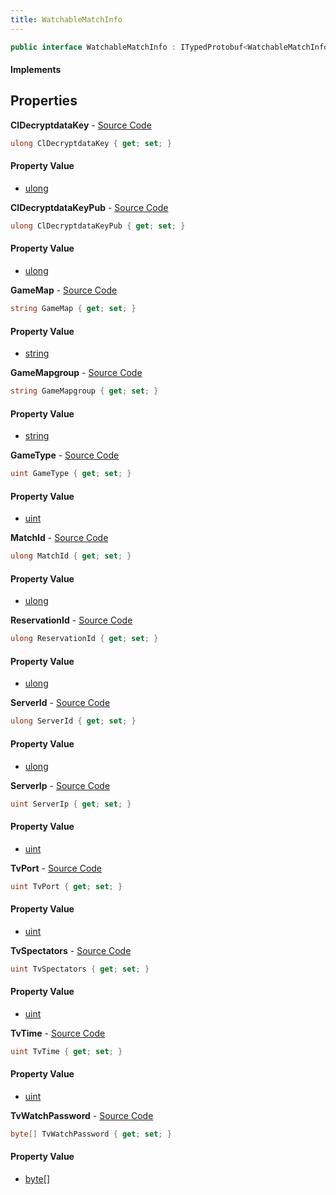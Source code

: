 ```yaml
---
title: WatchableMatchInfo
---
```


```csharp
public interface WatchableMatchInfo : ITypedProtobuf<WatchableMatchInfo>, INativeHandle
```

#### Implements

## Properties

**ClDecryptdataKey** - [Source Code](https://github.com/swiftly-solution/swiftlys2/blob/master/managed/src/SwiftlyS2.Generated/Protobufs/Interfaces/WatchableMatchInfo.cs#L28)

```csharp
ulong ClDecryptdataKey { get; set; }
```

#### Property Value

- [ulong](https://learn.microsoft.com/dotnet/api/system.uint64)

**ClDecryptdataKeyPub** - [Source Code](https://github.com/swiftly-solution/swiftlys2/blob/master/managed/src/SwiftlyS2.Generated/Protobufs/Interfaces/WatchableMatchInfo.cs#L31)

```csharp
ulong ClDecryptdataKeyPub { get; set; }
```

#### Property Value

- [ulong](https://learn.microsoft.com/dotnet/api/system.uint64)

**GameMap** - [Source Code](https://github.com/swiftly-solution/swiftlys2/blob/master/managed/src/SwiftlyS2.Generated/Protobufs/Interfaces/WatchableMatchInfo.cs#L40)

```csharp
string GameMap { get; set; }
```

#### Property Value

- [string](https://learn.microsoft.com/dotnet/api/system.string)

**GameMapgroup** - [Source Code](https://github.com/swiftly-solution/swiftlys2/blob/master/managed/src/SwiftlyS2.Generated/Protobufs/Interfaces/WatchableMatchInfo.cs#L37)

```csharp
string GameMapgroup { get; set; }
```

#### Property Value

- [string](https://learn.microsoft.com/dotnet/api/system.string)

**GameType** - [Source Code](https://github.com/swiftly-solution/swiftlys2/blob/master/managed/src/SwiftlyS2.Generated/Protobufs/Interfaces/WatchableMatchInfo.cs#L34)

```csharp
uint GameType { get; set; }
```

#### Property Value

- [uint](https://learn.microsoft.com/dotnet/api/system.uint32)

**MatchId** - [Source Code](https://github.com/swiftly-solution/swiftlys2/blob/master/managed/src/SwiftlyS2.Generated/Protobufs/Interfaces/WatchableMatchInfo.cs#L46)

```csharp
ulong MatchId { get; set; }
```

#### Property Value

- [ulong](https://learn.microsoft.com/dotnet/api/system.uint64)

**ReservationId** - [Source Code](https://github.com/swiftly-solution/swiftlys2/blob/master/managed/src/SwiftlyS2.Generated/Protobufs/Interfaces/WatchableMatchInfo.cs#L49)

```csharp
ulong ReservationId { get; set; }
```

#### Property Value

- [ulong](https://learn.microsoft.com/dotnet/api/system.uint64)

**ServerId** - [Source Code](https://github.com/swiftly-solution/swiftlys2/blob/master/managed/src/SwiftlyS2.Generated/Protobufs/Interfaces/WatchableMatchInfo.cs#L43)

```csharp
ulong ServerId { get; set; }
```

#### Property Value

- [ulong](https://learn.microsoft.com/dotnet/api/system.uint64)

**ServerIp** - [Source Code](https://github.com/swiftly-solution/swiftlys2/blob/master/managed/src/SwiftlyS2.Generated/Protobufs/Interfaces/WatchableMatchInfo.cs#L13)

```csharp
uint ServerIp { get; set; }
```

#### Property Value

- [uint](https://learn.microsoft.com/dotnet/api/system.uint32)

**TvPort** - [Source Code](https://github.com/swiftly-solution/swiftlys2/blob/master/managed/src/SwiftlyS2.Generated/Protobufs/Interfaces/WatchableMatchInfo.cs#L16)

```csharp
uint TvPort { get; set; }
```

#### Property Value

- [uint](https://learn.microsoft.com/dotnet/api/system.uint32)

**TvSpectators** - [Source Code](https://github.com/swiftly-solution/swiftlys2/blob/master/managed/src/SwiftlyS2.Generated/Protobufs/Interfaces/WatchableMatchInfo.cs#L19)

```csharp
uint TvSpectators { get; set; }
```

#### Property Value

- [uint](https://learn.microsoft.com/dotnet/api/system.uint32)

**TvTime** - [Source Code](https://github.com/swiftly-solution/swiftlys2/blob/master/managed/src/SwiftlyS2.Generated/Protobufs/Interfaces/WatchableMatchInfo.cs#L22)

```csharp
uint TvTime { get; set; }
```

#### Property Value

- [uint](https://learn.microsoft.com/dotnet/api/system.uint32)

**TvWatchPassword** - [Source Code](https://github.com/swiftly-solution/swiftlys2/blob/master/managed/src/SwiftlyS2.Generated/Protobufs/Interfaces/WatchableMatchInfo.cs#L25)

```csharp
byte[] TvWatchPassword { get; set; }
```

#### Property Value

- [byte](https://learn.microsoft.com/dotnet/api/system.byte)[]

